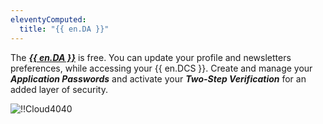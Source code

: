 ```yaml
---
eleventyComputed:
  title: "{{ en.DA }}"
---
```

The [***{{ en.DA }}***](https://portal.devolutions.com/) is free. You can update your profile and newsletters preferences, while accessing your {{ en.DCS }}. Create and manage your ***Application Passwords*** and activate your ***Two-Step Verification*** for an added layer of security.

![!!Cloud4040](https://cdnweb.devolutions.net/docs/docs_en_cloud_Cloud4040.png)

